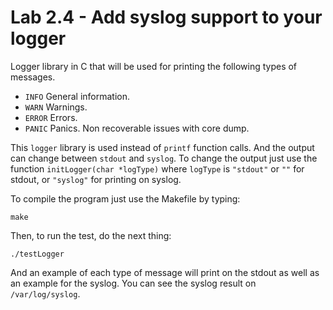 Lab 2.4 - Add syslog support to your logger
========================

Logger library in C that will be used for printing the following types of messages.
- `INFO` General information.
- `WARN` Warnings.
- `ERROR` Errors.
- `PANIC` Panics. Non recoverable issues with core dump.

This `logger` library is used instead of `printf` function calls. And the output can change between `stdout` and `syslog`. To change the output just use the function `initLogger(char *logType)` where `logType` is `"stdout"` or `""` for stdout, or `"syslog"` for printing on syslog.

To compile the program just use the Makefile by typing:
```
make
```

Then, to run the test, do the next thing:
```
./testLogger
```
And an example of each type of message will print on the stdout as well as an example for the syslog. You can see the syslog result on `/var/log/syslog`.
